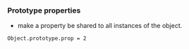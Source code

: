 ### Prototype properties

- make a property be shared to all instances of the object.


`Object.prototype.prop = 2`
